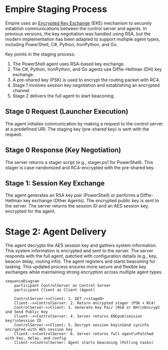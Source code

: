 # Empire Staging Process

Empire uses an [Encrypted Key Exchange](https://en.wikipedia.org/wiki/Encrypted_key_exchange) \(EKE\) mechanism to securely establish communications between the control server and agents. In previous versions, the key negotiation was handled using RSA, but the modern implementation has been adapted to support multiple agent types, including PowerShell, C#, Python, IronPython, and Go.

Key points in the staging process:
1. The PowerShell agent uses RSA-based key exchange.
2. The C#, Python, IronPython, and Go agents use Diffie-Hellman (DH) key exchange.
3. A pre-shared key (PSK) is used to encrypt the routing packet with RC4.
4. Stage 1 involves session key negotiation and establishing an encrypted channel.
5. Stage 2 delivers the full agent to start beaconing.

## Stage 0 Request (Launcher Execution)
The agent initiates communication by making a request to the control server at a predefined URI. The staging key (pre-shared key) is sent with the request.

## Stage 0 Response (Key Negotiation)
The server returns a stager script (e.g., stager.ps1 for PowerShell). This stager is case-randomized and RC4-encrypted with the pre-shared key.

## Stage 1: Session Key Exchange
The agent generates an RSA key pair (PowerShell) or performs a Diffie-Hellman key exchange (Other Agents).  The encrypted public key is sent to the server.  The server returns the session ID and an AES session key, encrypted for the agent.

# Stage 2: Agent Delivery
The agent decrypts the AES session key and gathers system information. This system information is encrypted and sent to the server. The server responds with the full agent, patched with configuration details (e.g., key, beacon delay, routing info). The agent registers and starts beaconing for tasking. This updated process ensures more secure and flexible key exchanges while maintaining strong encryption across multiple agent types.

```mermaid
sequenceDiagram
    participant ControlServer as Control Server
    participant Client as Client (Agent)

    ControlServer->>Client: 1. GET /<stage0>
    Client-->>ControlServer: 2. Return encrypted stager (PSK + RC4)
    ControlServer->>Client: 3. Generate Key Pair (RSA or DH)\nEncrypt and Send Public Key
    Client-->>ControlServer: 4. Server returns ENCpub(session key)\nSession ID
    ControlServer->>Client: 5. Decrypt session key\nSend sysinfo encrypted with AES session key
    Client-->>ControlServer: 6. Server returns full agent\nPatched with key, delay, and config
    Client->>ControlServer: Agent starts beaconing (Polling tasks)
```
